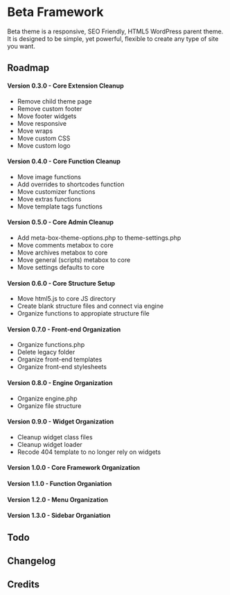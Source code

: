 Beta Framework
==============
Beta theme is a responsive, SEO Friendly, HTML5 WordPress parent theme. It is designed to be simple, yet powerful, flexible to create any type of site you want.


Roadmap
-------
#### Version 0.3.0 - Core Extension Cleanup
- Remove child theme page
- Remove custom footer
- Move footer widgets
- Move responsive
- Move wraps
- Move custom CSS
- Move custom logo

#### Version 0.4.0 - Core Function Cleanup
- Move image functions
- Add overrides to shortcodes function
- Move customizer functions
- Move extras functions
- Move template tags functions

#### Version 0.5.0 - Core Admin Cleanup
- Add meta-box-theme-options.php to theme-settings.php
- Move comments metabox to core
- Move archives metabox to core
- Move general (scripts) metabox to core
- Move settings defaults to core

#### Version 0.6.0 - Core Structure Setup
- Move html5.js to core JS directory
- Create blank structure files and connect via engine
- Organize functions to appropiate structure file

#### Version 0.7.0 - Front-end Organization
+ Organize functions.php
+ Delete legacy folder
+ Organize front-end templates
+ Organize front-end stylesheets

#### Version 0.8.0 - Engine Organization
+ Organize engine.php
+ Organize file structure

#### Version 0.9.0 - Widget Organization
+ Cleanup widget class files
+ Cleanup widget loader
+ Recode 404 template to no longer rely on widgets

#### Version 1.0.0 - Core Framework Organization

#### Version 1.1.0 - Function Organiation

#### Version 1.2.0 - Menu Organization

#### Version 1.3.0 - Sidebar Organiation


Todo
----

Changelog
---------

Credits
-------